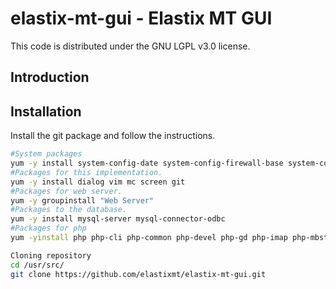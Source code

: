 # elastix-mt-gui - Elastix MT GUI



This code is distributed under the GNU LGPL v3.0 license.


## Introduction


## Installation

Install the git package and follow the instructions.


```bash
#System packages
yum -y install system-config-date system-config-firewall-base system-config-keyboard system-config-language system-config-network-tui system-config-users
#Packages for this implementation.
yum -y install dialog vim mc screen git
#Packages for web server.
yum -y groupinstall "Web Server"
#Packages to the database.
yum -y install mysql-server mysql-connector-odbc
#Packages for php
yum -yinstall php php-cli php-common php-devel php-gd php-imap php-mbstring php-mcrypt php-mysql php-pdo php-pear php-pear-DB php-process php-soap php-xml

Cloning repository
cd /usr/src/
git clone https://github.com/elastixmt/elastix-mt-gui.git
```
